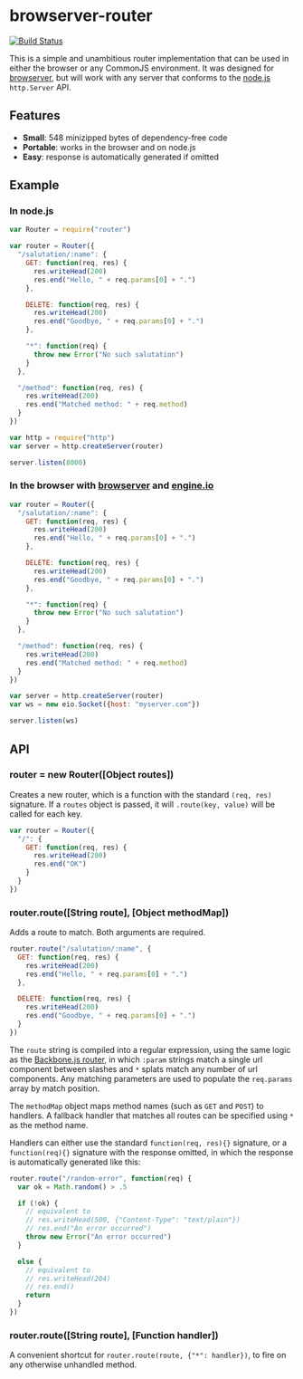 browserver-router
=================

[![Build Status](https://secure.travis-ci.org/jed/browserver-router.png?branch=master)](http://travis-ci.org/jed/browserver-router)

This is a simple and unambitious router implementation that can be used in either the browser or any CommonJS environment. It was designed for [browserver](http://browserver.org), but will work with any server that conforms to the [node.js](http://nodejs.org) `http.Server` API.

Features
--------

- **Small**: 548 minizipped bytes of dependency-free code
- **Portable**: works in the browser and on node.js
- **Easy**: response is automatically generated if omitted

Example
-------

### In node.js

```javascript
var Router = require("router")

var router = Router({
  "/salutation/:name": {
    GET: function(req, res) {
      res.writeHead(200)
      res.end("Hello, " + req.params[0] + ".")
    },

    DELETE: function(req, res) {
      res.writeHead(200)
      res.end("Goodbye, " + req.params[0] + ".")
    },

    "*": function(req) {
      throw new Error("No such salutation")
    }
  },

  "/method": function(req, res) {
    res.writeHead(200)
    res.end("Matched method: " + req.method)
  }
})

var http = require("http")
var server = http.createServer(router)

server.listen(8000)
```

### In the browser with [browserver](http://browserver.org) and [engine.io](https://github.com/LearnBoost/engine.io)

```javascript
var router = Router({
  "/salutation/:name": {
    GET: function(req, res) {
      res.writeHead(200)
      res.end("Hello, " + req.params[0] + ".")
    },

    DELETE: function(req, res) {
      res.writeHead(200)
      res.end("Goodbye, " + req.params[0] + ".")
    },

    "*": function(req) {
      throw new Error("No such salutation")
    }
  },

  "/method": function(req, res) {
    res.writeHead(200)
    res.end("Matched method: " + req.method)
  }
})

var server = http.createServer(router)
var ws = new eio.Socket({host: "myserver.com"})

server.listen(ws)
```

API
---

### router = new Router([Object routes])

Creates a new router, which is a function with the standard `(req, res)` signature. If a `routes` object is passed, it will `.route(key, value)` will be called for each key.

```javascript
var router = Router({
  "/": {
    GET: function(req, res) {
      res.writeHead(200)
      res.end("OK")
    }
  }
})
```

### router.route([String route], [Object methodMap])

Adds a route to match. Both arguments are required.

```javascript
router.route("/salutation/:name", {
  GET: function(req, res) {
    res.writeHead(200)
    res.end("Hello, " + req.params[0] + ".")
  },

  DELETE: function(req, res) {
    res.writeHead(200)
    res.end("Goodbye, " + req.params[0] + ".")
  }
})
```

The `route` string is compiled into a regular expression, using the same logic as the [Backbone.js router](http://backbonejs.org/#Router-route), in which `:param` strings match a single url component between slashes and `*` splats match any number of url components. Any matching parameters are used to populate the `req.params` array by match position.

The `methodMap` object maps method names (such as `GET` and `POST`) to handlers.
A fallback handler that matches all routes can be specified using `*` as the method name.

Handlers can either use the standard `function(req, res){}` signature, or a `function(req){}` signature with the response omitted, in which the response is automatically generated like this:

```javascript
router.route("/random-error", function(req) {
  var ok = Math.random() > .5

  if (!ok) {
    // equivalent to
    // res.writeHead(500, {"Content-Type": "text/plain"})
    // res.end("An error occurred")
    throw new Error("An error occurred")
  }

  else {
    // equivalent to
    // res.writeHead(204)
    // res.end()
    return
  }
})
```

### router.route([String route], [Function handler])

A convenient shortcut for `router.route(route, {"*": handler})`, to fire on any otherwise unhandled method.
